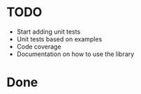 # TODO
- Start adding unit tests
- Unit tests based on examples
- Code coverage
- Documentation on how to use the library

# Done
